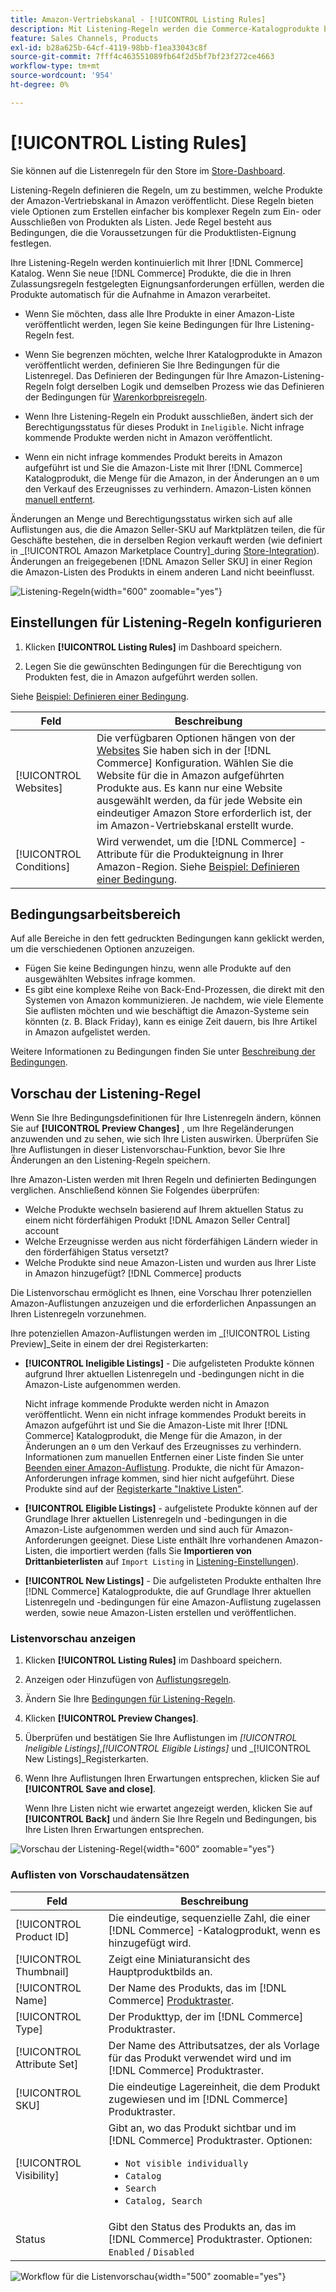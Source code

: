 ```yaml
---
title: Amazon-Vertriebskanal - [!UICONTROL Listing Rules]
description: Mit Listening-Regeln werden die Commerce-Katalogprodukte bestimmt, die als Amazon Marketplace-Listen veröffentlicht werden.
feature: Sales Channels, Products
exl-id: b28a625b-64cf-4119-98bb-f1ea33043c8f
source-git-commit: 7fff4c463551089fb64f2d5bf7bf23f272ce4663
workflow-type: tm+mt
source-wordcount: '954'
ht-degree: 0%

---
```


# [!UICONTROL Listing Rules]

Sie können auf die Listenregeln für den Store im [Store-Dashboard](./amazon-store-dashboard.md).

Listening-Regeln definieren die Regeln, um zu bestimmen, welche Produkte der Amazon-Vertriebskanal in Amazon veröffentlicht. Diese Regeln bieten viele Optionen zum Erstellen einfacher bis komplexer Regeln zum Ein- oder Ausschließen von Produkten als Listen. Jede Regel besteht aus Bedingungen, die die Voraussetzungen für die Produktlisten-Eignung festlegen.

Ihre Listening-Regeln werden kontinuierlich mit Ihrer [!DNL Commerce] Katalog. Wenn Sie neue [!DNL Commerce] Produkte, die die in Ihren Zulassungsregeln festgelegten Eignungsanforderungen erfüllen, werden die Produkte automatisch für die Aufnahme in Amazon verarbeitet.

- Wenn Sie möchten, dass alle Ihre Produkte in einer Amazon-Liste veröffentlicht werden, legen Sie keine Bedingungen für Ihre Listening-Regeln fest.

- Wenn Sie begrenzen möchten, welche Ihrer Katalogprodukte in Amazon veröffentlicht werden, definieren Sie Ihre Bedingungen für die Listenregel. Das Definieren der Bedingungen für Ihre Amazon-Listening-Regeln folgt derselben Logik und demselben Prozess wie das Definieren der Bedingungen für [Warenkorbpreisregeln](https://experienceleague.adobe.com/docs/commerce-admin/marketing/promotions/cart-rules/price-rules-cart.html).

- Wenn Ihre Listening-Regeln ein Produkt ausschließen, ändert sich der Berechtigungsstatus für dieses Produkt in `Ineligible`. Nicht infrage kommende Produkte werden nicht in Amazon veröffentlicht.

- Wenn ein nicht infrage kommendes Produkt bereits in Amazon aufgeführt ist und Sie die Amazon-Liste mit Ihrer [!DNL Commerce] Katalogprodukt, die Menge für die Amazon, in der Änderungen an `0` um den Verkauf des Erzeugnisses zu verhindern. Amazon-Listen können [manuell entfernt](./end-listings-manually.md).

Änderungen an Menge und Berechtigungsstatus wirken sich auf alle Auflistungen aus, die die Amazon Seller-SKU auf Marktplätzen teilen, die für Geschäfte bestehen, die in derselben Region verkauft werden (wie definiert in _[!UICONTROL Amazon Marketplace Country]_during [Store-Integration](./store-integration.md)). Änderungen an freigegebenen [!DNL Amazon Seller SKU] in einer Region die Amazon-Listen des Produkts in einem anderen Land nicht beeinflusst.

![Listening-Regeln](assets/ob-listing-rules.png){width="600" zoomable="yes"}

## Einstellungen für Listening-Regeln konfigurieren

1. Klicken **[!UICONTROL Listing Rules]** im Dashboard speichern.

1. Legen Sie die gewünschten Bedingungen für die Berechtigung von Produkten fest, die in Amazon aufgeführt werden sollen.

Siehe [Beispiel: Definieren einer Bedingung](./ob-define-condition-example.md).

| Feld | Beschreibung |
|-------------------------|---------------------------------------------------------------------------------------------------------------------------------------------------------------------------------------------------------------------------------------------------------------------------------------------------------------------------------------------------------------------------------------|
| [!UICONTROL Websites] | Die verfügbaren Optionen hängen von der [Websites](https://experienceleague.adobe.com/docs/commerce-admin/start/setup/websites-stores-views.html) Sie haben sich in der [!DNL Commerce] Konfiguration. Wählen Sie die Website für die in Amazon aufgeführten Produkte aus. Es kann nur eine Website ausgewählt werden, da für jede Website ein eindeutiger Amazon Store erforderlich ist, der im Amazon-Vertriebskanal erstellt wurde. |
| [!UICONTROL Conditions] | Wird verwendet, um die [!DNL Commerce] -Attribute für die Produkteignung in Ihrer Amazon-Region. Siehe [Beispiel: Definieren einer Bedingung](./ob-define-condition-example.md). |

## Bedingungsarbeitsbereich

Auf alle Bereiche in den fett gedruckten Bedingungen kann geklickt werden, um die verschiedenen Optionen anzuzeigen.

- Fügen Sie keine Bedingungen hinzu, wenn alle Produkte auf den ausgewählten Websites infrage kommen.
- Es gibt eine komplexe Reihe von Back-End-Prozessen, die direkt mit den Systemen von Amazon kommunizieren. Je nachdem, wie viele Elemente Sie auflisten möchten und wie beschäftigt die Amazon-Systeme sein könnten (z. B. Black Friday), kann es einige Zeit dauern, bis Ihre Artikel in Amazon aufgelistet werden.

Weitere Informationen zu Bedingungen finden Sie unter [Beschreibung der Bedingungen](https://experienceleague.adobe.com/docs/commerce-admin/marketing/promotions/cart-rules/price-rules-cart.html).

## Vorschau der Listening-Regel

Wenn Sie Ihre Bedingungsdefinitionen für Ihre Listenregeln ändern, können Sie auf **[!UICONTROL Preview Changes]** , um Ihre Regeländerungen anzuwenden und zu sehen, wie sich Ihre Listen auswirken. Überprüfen Sie Ihre Auflistungen in dieser Listenvorschau-Funktion, bevor Sie Ihre Änderungen an den Listening-Regeln speichern.

Ihre Amazon-Listen werden mit Ihren Regeln und definierten Bedingungen verglichen. Anschließend können Sie Folgendes überprüfen:

- Welche Produkte wechseln basierend auf Ihrem aktuellen Status zu einem nicht förderfähigen Produkt [!DNL Amazon Seller Central] account
- Welche Erzeugnisse werden aus nicht förderfähigen Ländern wieder in den förderfähigen Status versetzt?
- Welche Produkte sind neue Amazon-Listen und wurden aus Ihrer Liste in Amazon hinzugefügt? [!DNL Commerce] products

Die Listenvorschau ermöglicht es Ihnen, eine Vorschau Ihrer potenziellen Amazon-Auflistungen anzuzeigen und die erforderlichen Anpassungen an Ihren Listenregeln vorzunehmen.

Ihre potenziellen Amazon-Auflistungen werden im _[!UICONTROL Listing Preview]_Seite in einem der drei Registerkarten:

- **[!UICONTROL Ineligible Listings]** - Die aufgelisteten Produkte können aufgrund Ihrer aktuellen Listenregeln und -bedingungen nicht in die Amazon-Liste aufgenommen werden.

  Nicht infrage kommende Produkte werden nicht in Amazon veröffentlicht. Wenn ein nicht infrage kommendes Produkt bereits in Amazon aufgeführt ist und Sie die Amazon-Liste mit Ihrer [!DNL Commerce] Katalogprodukt, die Menge für die Amazon, in der Änderungen an `0` um den Verkauf des Erzeugnisses zu verhindern. Informationen zum manuellen Entfernen einer Liste finden Sie unter [Beenden einer Amazon-Auflistung](./end-listings-manually.md). Produkte, die nicht für Amazon-Anforderungen infrage kommen, sind hier nicht aufgeführt. Diese Produkte sind auf der [Registerkarte &quot;Inaktive Listen&quot;](./inactive-listings.md).

- **[!UICONTROL Eligible Listings]** - aufgelistete Produkte können auf der Grundlage Ihrer aktuellen Listenregeln und -bedingungen in die Amazon-Liste aufgenommen werden und sind auch für Amazon-Anforderungen geeignet. Diese Liste enthält Ihre vorhandenen Amazon-Listen, die importiert werden (falls Sie **Importieren von Drittanbieterlisten** auf `Import Listing` in [Listening-Einstellungen](./third-party-listing-settings.md)).

- **[!UICONTROL New Listings]** - Die aufgelisteten Produkte enthalten Ihre [!DNL Commerce] Katalogprodukte, die auf Grundlage Ihrer aktuellen Listenregeln und -bedingungen für eine Amazon-Auflistung zugelassen werden, sowie neue Amazon-Listen erstellen und veröffentlichen.

### Listenvorschau anzeigen

1. Klicken **[!UICONTROL Listing Rules]** im Dashboard speichern.

1. Anzeigen oder Hinzufügen von [Auflistungsregeln](./listing-rules.md).

1. Ändern Sie Ihre [Bedingungen für Listening-Regeln](./ob-define-condition-example.md).

1. Klicken **[!UICONTROL Preview Changes]**.

1. Überprüfen und bestätigen Sie Ihre Auflistungen im _[!UICONTROL Ineligible Listings]_,_[!UICONTROL Eligible Listings]_ und _[!UICONTROL New Listings]_Registerkarten.

1. Wenn Ihre Auflistungen Ihren Erwartungen entsprechen, klicken Sie auf **[!UICONTROL Save and close]**.

   Wenn Ihre Listen nicht wie erwartet angezeigt werden, klicken Sie auf **[!UICONTROL Back]** und ändern Sie Ihre Regeln und Bedingungen, bis Ihre Listen Ihren Erwartungen entsprechen.

![Vorschau der Listening-Regel](assets/amazon-listing-rule-preview.png){width="600" zoomable="yes"}

### Auflisten von Vorschaudatensätzen

| Feld | Beschreibung |
|----------------------------|---------------------------------------------------------------------------------------------------------------------------------------------------------------------------------------------------------|
| [!UICONTROL Product ID] | Die eindeutige, sequenzielle Zahl, die einer [!DNL Commerce] -Katalogprodukt, wenn es hinzugefügt wird. |
| [!UICONTROL Thumbnail] | Zeigt eine Miniaturansicht des Hauptproduktbilds an. |
| [!UICONTROL Name] | Der Name des Produkts, das im [!DNL Commerce] [Produktraster](https://experienceleague.adobe.com/docs/commerce-admin/catalog/products/products-list.html). |
| [!UICONTROL Type] | Der Produkttyp, der im [!DNL Commerce] Produktraster. |
| [!UICONTROL Attribute Set] | Der Name des Attributsatzes, der als Vorlage für das Produkt verwendet wird und im [!DNL Commerce] Produktraster. |
| [!UICONTROL SKU] | Die eindeutige Lagereinheit, die dem Produkt zugewiesen und im [!DNL Commerce] Produktraster. |
| [!UICONTROL Visibility] | Gibt an, wo das Produkt sichtbar und im [!DNL Commerce] Produktraster. Optionen:<ul><li>`Not visible individually`</li><li>`Catalog`</li><li>`Search`</li><li>`Catalog, Search`</li></ul> |
| Status | Gibt den Status des Produkts an, das im [!DNL Commerce] Produktraster. Optionen: `Enabled` / `Disabled` |

![Workflow für die Listenvorschau](assets/listing-preview-flowchart.png){width="500" zoomable="yes"}
